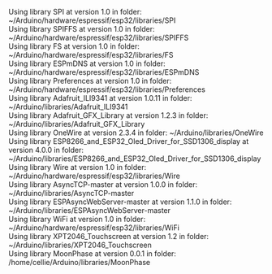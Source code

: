 Using library SPI at version 1.0 in folder: ~/Arduino/hardware/espressif/esp32/libraries/SPI
<br>
Using library SPIFFS at version 1.0 in folder: ~/Arduino/hardware/espressif/esp32/libraries/SPIFFS
<br>
Using library FS at version 1.0 in folder: ~/Arduino/hardware/espressif/esp32/libraries/FS
<br>
Using library ESPmDNS at version 1.0 in folder: ~/Arduino/hardware/espressif/esp32/libraries/ESPmDNS
<br>
Using library Preferences at version 1.0 in folder: ~/Arduino/hardware/espressif/esp32/libraries/Preferences
<br>
Using library Adafruit_ILI9341 at version 1.0.11 in folder: ~/Arduino/libraries/Adafruit_ILI9341
<br>
Using library Adafruit_GFX_Library at version 1.2.3 in folder: ~/Arduino/libraries/Adafruit_GFX_Library
<br>
Using library OneWire at version 2.3.4 in folder: ~/Arduino/libraries/OneWire
<br>
Using library ESP8266_and_ESP32_Oled_Driver_for_SSD1306_display at version 4.0.0 in folder: ~/Arduino/libraries/ESP8266_and_ESP32_Oled_Driver_for_SSD1306_display
<br>
Using library Wire at version 1.0 in folder: ~/Arduino/hardware/espressif/esp32/libraries/Wire
<br>
Using library AsyncTCP-master at version 1.0.0 in folder: ~/Arduino/libraries/AsyncTCP-master
<br>
Using library ESPAsyncWebServer-master at version 1.1.0 in folder: ~/Arduino/libraries/ESPAsyncWebServer-master
<br>
Using library WiFi at version 1.0 in folder: ~/Arduino/hardware/espressif/esp32/libraries/WiFi
<br>
Using library XPT2046_Touchscreen at version 1.2 in folder: ~/Arduino/libraries/XPT2046_Touchscreen
<br>
Using library MoonPhase at version 0.0.1 in folder: /home/cellie/Arduino/libraries/MoonPhase
